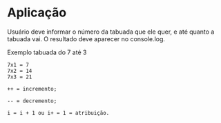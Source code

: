 # Aplicação
Usuário deve informar o número da tabuada que ele quer, e até quanto a tabuada vai.
O resultado deve aparecer no console.log.

Exemplo tabuada do 7 até 3
```
7x1 = 7
7x2 = 14
7x3 = 21
```

```
++ = incremento;

-- = decremento;

i = i + 1 ou i+ = 1 = atribuição.
``` 
